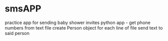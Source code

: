 # smsAPP
practice app for sending baby shower invites 
python app - 
get phone numbers from text file
create Person object for each line of file
send text to said person 
